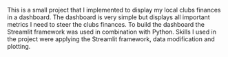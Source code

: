 This is a small project that I implemented to display my local clubs finances in a dashboard.
The dashboard is very simple but displays all important metrics I need to steer the clubs finances.
To build the dashboard the Streamlit framework was used in combination with Python.
Skills I used in the project were applying the Streamlit framework, data modification and plotting.
